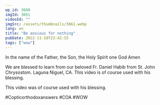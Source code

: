 ```yaml
---
wp_id: 3660
imgId: 3661
videoId: ""
imgSrc: /assets/thumbnails/3661.webp
lang: en
title: "Be anxious for nothing"
pubDate: 2022-11-10T23:42:55
tags: ["wow"]
---
```


<!-- page: 6 -->

<p>In the name of the Father, the Son, the Holy Spirit one God Amen </p>
<p>We are blessed to learn from our beloved Fr. Daniel Habib from St. John Chrysostom. Laguna Niguel, CA. This video is of course used with his blessing.</p>
<p>This video was of course used with his blessing. </p>
<p>#Copticorthodoxanswers #COA #WOW</p>
